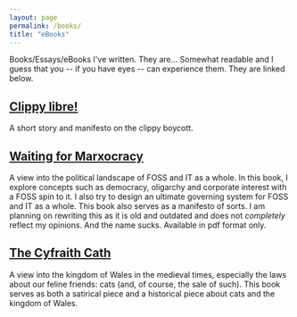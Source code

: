 ```yaml
---
layout: page
permalink: /books/
title: "eBooks"
---
```


Books/Essays/eBooks I've written. They are... Somewhat readable
and I guess that you -- if you have eyes -- can experience them.
They are linked below.

## [Clippy libre!](clippy-libre)
A short story and manifesto on the clippy boycott.

## [Waiting for Marxocracy](wfm.pdf)
A view into the political landscape of FOSS and IT as a whole.
In this book, I explore concepts such as democracy, oligarchy
and corporate interest with a FOSS spin to it. I also try to
design an ultimate governing system for FOSS and IT as a
whole. This book also serves as a manifesto of sorts. I am
planning on rewriting this as it is old and outdated and does
not *completely* reflect my opinions. And the name sucks.
Available in pdf format only.

## [The Cyfraith Cath](cyfraith-cath/introduction)
A view into the kingdom of Wales in the medieval times,
especially the laws about our feline friends: cats (and, of
course, the sale of such). This book serves as both a satirical
piece and a historical piece about cats and the kingdom of Wales.
